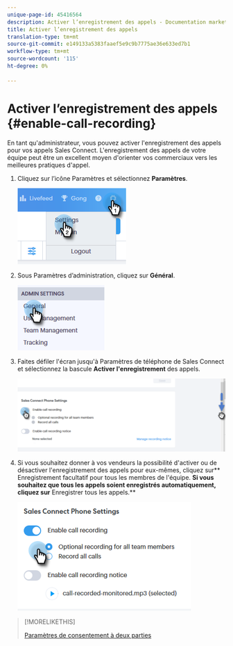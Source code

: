 ```yaml
---
unique-page-id: 45416564
description: Activer l’enregistrement des appels - Documentation marketing - Documentation du produit
title: Activer l’enregistrement des appels
translation-type: tm+mt
source-git-commit: e149133a5383faaef5e9c9b7775ae36e633ed7b1
workflow-type: tm+mt
source-wordcount: '115'
ht-degree: 0%

---
```



# Activer l’enregistrement des appels {#enable-call-recording}

En tant qu&#39;administrateur, vous pouvez activer l&#39;enregistrement des appels pour vos appels Sales Connect. L&#39;enregistrement des appels de votre équipe peut être un excellent moyen d&#39;orienter vos commerciaux vers les meilleures pratiques d&#39;appel.

1. Cliquez sur l’icône Paramètres et sélectionnez **Paramètres**.

   ![](assets/one.png)

1. Sous Paramètres d’administration, cliquez sur **Général**.

   ![](assets/two.png)

1. Faites défiler l&#39;écran jusqu&#39;à Paramètres de téléphone de Sales Connect et sélectionnez la bascule **Activer l&#39;enregistrement** des appels.

   ![](assets/three.png)

1. Si vous souhaitez donner à vos vendeurs la possibilité d&#39;activer ou de désactiver l&#39;enregistrement des appels pour eux-mêmes, cliquez sur** Enregistrement facultatif pour tous les membres de l&#39;équipe. **Si vous souhaitez que tous les appels soient enregistrés automatiquement, cliquez sur** Enregistrer tous les appels.**

   ![](assets/four.png)

>[!MORELIKETHIS]
>
>[Paramètres de consentement à deux parties](http://docs.marketo.com/x/dgC1Ag)

